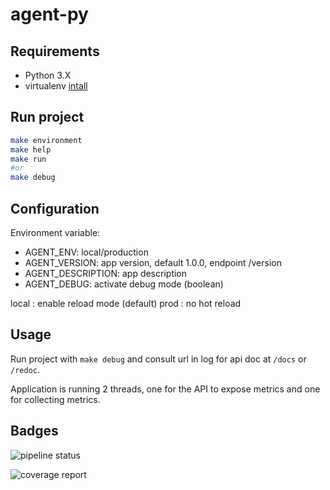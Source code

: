 # agent-py

## Requirements

- Python 3.X
- virtualenv [intall](https://virtualenv.pypa.io/en/latest/installation.html)

## Run project

```sh
make environment
make help
make run
#or
make debug
```

## Configuration

Environment variable:

- AGENT_ENV: local/production
- AGENT_VERSION: app version, default 1.0.0, endpoint /version
- AGENT_DESCRIPTION: app description
- AGENT_DEBUG: activate debug mode (boolean)

local : enable reload mode (default)
prod : no hot reload

## Usage

Run project with `make debug` and consult url in log for api doc at `/docs` or `/redoc`.

Application is running 2 threads, one for the API to expose metrics and one for collecting metrics.
## Badges

![pipeline status](https://devops.telecomste.fr/printerfaceadmin/2024-25/group8/ia-groupe-8/badges/main/pipeline.svg)

![coverage report](https://devops.telecomste.fr/printerfaceadmin/2024-25/group8/ia-groupe-8/badges/main/coverage.svg)